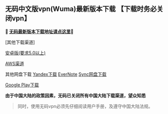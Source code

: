 ## 无码中文版vpn(Wuma)最新版本下载 【下载时务必关闭vpn】
**🔴 [无码最新版本下载地址请点这里](http://t.cn/RFtK0oT)🔴**

[其他下载渠道]

[安卓版(要求5.0以上)](http://176.122.128.57/new/Wuma-git-3.2.7.apk) 

[AWS渠道](https://dl0tgz6ee3upo.cloudfront.net/production/app/builds/029/656/954/original/e3ed0a7a67d4b768fde1fe322792aecc/Wuma-git-3.2.7.apk)


其他网盘下载
[Yandex下载](https://yadi.sk/d/Kk9ivPIv3afmyk) 
[EverNote](https://www.evernote.com/shard/s465/sh/da0fd695-a0d4-4f94-ab46-d2830afdc525/0f92538d0f37f37b79b1234a0bb007c2) 
[Sync网盘下载](https://ln.sync.com/dl/9c3f10be0/7ihrejim-xtwzcczk-udqw-cxxrnxji) 

[Google Play下载](https://play.google.com/store/apps/details?id=com.muma.pn) 

**由于中国大陆的政策因素，无码已关闭所有中国大陆下载渠道，望众知悉**
> 同时，使用无码vpn必须先仔细阅读用户手册，及遵守中国大陆法规。



